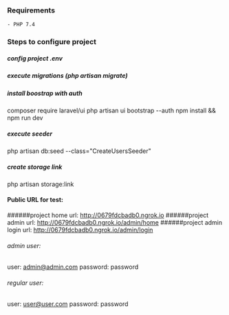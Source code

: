 ### Requirements
    - PHP 7.4
    
### Steps to configure project

##### config project .env

##### execute migrations (php artisan migrate)

##### install boostrap with auth
composer require laravel/ui
php artisan ui bootstrap --auth
npm install && npm run dev

##### execute seeder
php artisan db:seed --class="CreateUsersSeeder"

##### create storage link
php artisan storage:link


#### Public URL for test:

######project home url: http://0679fdcbadb0.ngrok.io
######project admin url: http://0679fdcbadb0.ngrok.io/admin/home
######project admin login url: http://0679fdcbadb0.ngrok.io/admin/login

###### admin user:
user: admin@admin.com
password: password

###### regular user:
user: user@user.com
password: password
